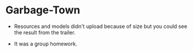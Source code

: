 # Garbage-Town


- Resources and models didn't upload because of size but you could see the result from the trailer.

- It was a group homework.
